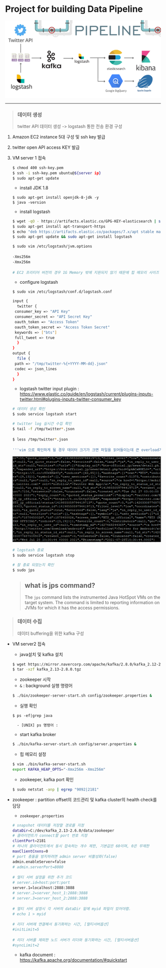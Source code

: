# Project for building Data Pipeline



![pipeline_logo](../img/logo.png)

---

> ### 데이터 생성
>
> twitter API 데이터 생성 -> logstash 통한 전송 환경 구성

1. Amazon EC2 instance 5대 구성 및  ssh key 발급

2. twitter open API access KEY 발급

3. VM server 1 접속

   ```sh
   $ chmod 400 ssh-key.pem
   $ ssh -i ssh-key.pem ubuntu@${server ip}
   $ sudo apt-get update
   ```

   * install JDK 1.8

   ```shell
   $ sudo apt-get install openjdk-8-jdk -y
   $ java -version
   ```

   * install logstash

   ```bash
   $ wget -qO - https://artifacts.elastic.co/GPG-KEY-elasticsearch | sudo apt-key add -
   $ sudo apt-get install apt-transport-https
   $ echo "deb https://artifacts.elastic.co/packages/7.x/apt stable main" | sudo tee -a /etc/apt/sources.list.d/elastic-7.x.list
   $ sudo apt-get update && sudo apt-get install logstash
   ```

   ```sh
   $ sudo vim /etc/logstash/jvm.options
   
   -Xms256m
   -Xmx256m
   
   # EC2 프리티어 버전의 경우 1G Memory 밖에 지원되지 않기 때문에 힙 메모리 사이즈 임의 조절
   ```

   * configure logstash

   ```sh
   $ sudo vim /etc/logstash/conf.d/logstash.conf
   ```

   ```sh
   input {
     twitter {
   	consumer_key => "API Key"
   	consumer_secret => "API Secret Key"
   	oauth_token => "Access Token"
   	oauth_token_secret => "Access Token Secret"
   	keywords => ["bts"]
   	full_tweet => true
     }
   }
   output {
     file {
   	path => "/tmp/twitter-%{+YYYY-MM-dd}.json"
   	codec => json_lines
     }
   }
   ```

   * logstash twitter input plugin : https://www.elastic.co/guide/en/logstash/current/plugins-inputs-twitter.html#plugins-inputs-twitter-consumer_key

     

   ```sh
   # 데이터 생성 확인
   $ sudo service logstash start
   ```

   ```sh
   # twitter log 실시간 수집 확인
   $ tail -f /tmp/twitter*.json
   
   $ less /tmp/twitter*.json
   
   '''vim 으로 확인하게 될 경우 데이터 크기가 크면 파일을 읽어들이는데 큰 overload가 생김'''
   ```

   ![image-20210728201443413](../img/twitter_log.png)

   ```sh
   # logstash 종료
   $ sudo service logstash stop
   ```

   ```bash
   # 잘 종료 되었는지 확인
   $ sudo jps
   ```

   > ## what is jps command?
   >
   > The `jps` command lists the instrumented Java HotSpot VMs on the target system. The command is limited to reporting information on JVMs for which it has the access permissions.

   

> ### 데이터 수집
>
> 데이터 buffering을 위한 kafka 구성

* VM server2 접속

  * java설치 및 kafka 설치

  ```bash
  $ wget https://mirror.navercorp.com/apache/kafka/2.8.0/kafka_2.12-2.8.0.tgz
  $ tar -xzf kafka_2.13-2.8.0.tgz
  ```

  * zookeeper 시작
  * `&` : background 실행 명령어

  ```bash
  $ ./bin/zookeeper-server-start.sh config/zookeeper.properties &
  ```

  * 실행 확인

  ```
  $ ps -ef|grep java
  ```

    	- [UNIX] ps 명령어 : 

  * start kafka broker 

  ```bash
  $ ./bin/kafka-server-start.sh config/server.properties &
  ```

  * 힙 메모리 설정

  ```bash
  $ vim ./bin/kafka-server-start.sh
  export KAFKA_HEAP_OPTS="-Xmx256m -Xms256m"
  ```

  * zookeeper, kafka port 확인

  ```bash
  $ sudo netstat -anp | egrep "9092|2181"
  ```

  

* zookeeper : partition offset의 코드관리 및 kafka cluster의 health check를 담당

  * `zookeeper.properties`

  ```sh
  # snapshot 데이터를 저장할 경로를 지정
  dataDir=C:/dev/kafka_2.13-2.6.0/data/zookeeper
  # 클라이언트가 connect할 port 번호 지정
  clientPort=2181
  # 하나의 클라이언트에서 동시 접속하는 개수 제한, 기본값은 60이며, 0은 무제한
  maxClientCnxns=0
  # port 충돌을 방지하려면 admin server 비활성화(false)
  admin.enableServer=false
  # admin.serverPort=8080
  
  # 멀티 서버 설정을 위한 추가 코드
  # server.id=host:port:port
  server.1=localhost:2888:3888
  # server.2=server_host_1:2888:3888
  # server.3=server_host_2:2888:3888
   
  # 멀티 서버 설정시 각 서버의 dataDir 밑에 myid 파일이 있어야함.
  # echo 1 > myid
   
  # 리더 서버에 연결해서 동기화하는 시간, [멀티서버옵션]
  #initLimit=5
   
  # 리더 서버를 제외한 노드 서버가 리더와 동기화하는 시간, [멀티서버옵션]
  #syncLimit=2
  ```

  * kafka document : https://kafka.apache.org/documentation/#quickstart

